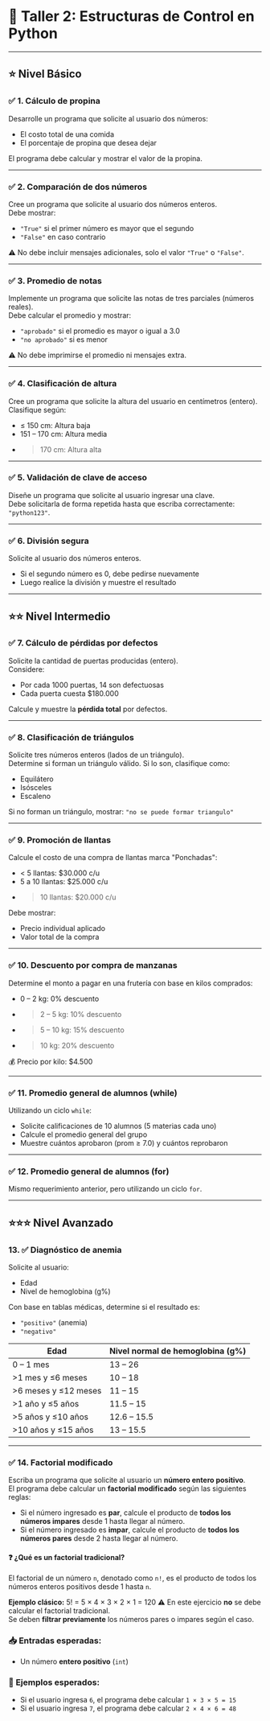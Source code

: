 # 📘 Taller 2: Estructuras de Control en Python  

---

## ⭐ Nivel Básico

### ✅ 1. Cálculo de propina  
Desarrolle un programa que solicite al usuario dos números:  
- El costo total de una comida  
- El porcentaje de propina que desea dejar  

El programa debe calcular y mostrar el valor de la propina.

---

### ✅ 2. Comparación de dos números  
Cree un programa que solicite al usuario dos números enteros.  
Debe mostrar:  
- `"True"` si el primer número es mayor que el segundo  
- `"False"` en caso contrario  

⚠️ No debe incluir mensajes adicionales, solo el valor `"True"` o `"False"`.

---

### ✅ 3. Promedio de notas  
Implemente un programa que solicite las notas de tres parciales (números reales).  
Debe calcular el promedio y mostrar:  
- `"aprobado"` si el promedio es mayor o igual a 3.0  
- `"no aprobado"` si es menor  

⚠️ No debe imprimirse el promedio ni mensajes extra.

---

### ✅ 4. Clasificación de altura  
Cree un programa que solicite la altura del usuario en centímetros (entero).  
Clasifique según:  
- ≤ 150 cm: Altura baja  
- 151 – 170 cm: Altura media  
- > 170 cm: Altura alta  

---

### ✅ 5. Validación de clave de acceso  
Diseñe un programa que solicite al usuario ingresar una clave.  
Debe solicitarla de forma repetida hasta que escriba correctamente: `"python123"`.

---

### ✅ 6. División segura  
Solicite al usuario dos números enteros.  
- Si el segundo número es 0, debe pedirse nuevamente  
- Luego realice la división y muestre el resultado

---

## ⭐⭐ Nivel Intermedio

### ✅ 7. Cálculo de pérdidas por defectos  
Solicite la cantidad de puertas producidas (entero).  
Considere:  
- Por cada 1000 puertas, 14 son defectuosas  
- Cada puerta cuesta $180.000  

Calcule y muestre la **pérdida total** por defectos.

---

### ✅ 8. Clasificación de triángulos  
Solicite tres números enteros (lados de un triángulo).  
Determine si forman un triángulo válido. Si lo son, clasifique como:  
- Equilátero  
- Isósceles  
- Escaleno  

Si no forman un triángulo, mostrar: `"no se puede formar triangulo"`

---

### ✅ 9. Promoción de llantas  
Calcule el costo de una compra de llantas marca "Ponchadas":  
- < 5 llantas: $30.000 c/u  
- 5 a 10 llantas: $25.000 c/u  
- > 10 llantas: $20.000 c/u  

Debe mostrar:  
- Precio individual aplicado  
- Valor total de la compra

---

### ✅ 10. Descuento por compra de manzanas  
Determine el monto a pagar en una frutería con base en kilos comprados:  
- 0 – 2 kg: 0% descuento  
- > 2 – 5 kg: 10% descuento  
- > 5 – 10 kg: 15% descuento  
- > 10 kg: 20% descuento  

💰 Precio por kilo: $4.500

---

### ✅ 11. Promedio general de alumnos (while)  
Utilizando un ciclo `while`:  
- Solicite calificaciones de 10 alumnos (5 materias cada uno)  
- Calcule el promedio general del grupo  
- Muestre cuántos aprobaron (prom ≥ 7.0) y cuántos reprobaron

---

### ✅ 12. Promedio general de alumnos (for)  
Mismo requerimiento anterior, pero utilizando un ciclo `for`.

---

## ⭐⭐⭐ Nivel Avanzado

### 13. ✅ Diagnóstico de anemia  
Solicite al usuario:  
- Edad  
- Nivel de hemoglobina (g%)  

Con base en tablas médicas, determine si el resultado es:  
- `"positivo"` (anemia)  
- `"negativo"`

|         Edad         | Nivel normal de hemoglobina (g%) |
| ------------------ | ---- |
|       0 – 1 mes      |              13 – 26             |
|   >1 mes y ≤6 meses  |              10 – 18             |
| >6 meses y ≤12 meses |              11 – 15             |
|   >1 año y ≤5 años   |             11.5 – 15            |
|  >5 años y ≤10 años  |            12.6 – 15.5           |
|  >10 años y ≤15 años |             13 – 15.5            |

---

### ✅ 14. Factorial modificado  
Escriba un programa que solicite al usuario un **número entero positivo**.  
El programa debe calcular un **factorial modificado** según las siguientes reglas:

- Si el número ingresado es **par**, calcule el producto de **todos los números impares** desde 1 hasta llegar al número.
- Si el número ingresado es **impar**, calcule el producto de **todos los números pares** desde 2 hasta llegar al número.


#### ❓ ¿Qué es un factorial tradicional?
El factorial de un número `n`, denotado como `n!`, es el producto de todos los números enteros positivos desde 1 hasta `n`.

**Ejemplo clásico:** 5! = 5 × 4 × 3 × 2 × 1 = 120
⚠️ En este ejercicio **no** se debe calcular el factorial tradicional.  
Se deben **filtrar previamente** los números pares o impares según el caso.


### 📥 Entradas esperadas:
- Un número **entero positivo** (`int`)


### 🧪 Ejemplos esperados:

- Si el usuario ingresa `6`, el programa debe calcular `1 × 3 × 5 = 15`  
- Si el usuario ingresa `7`, el programa debe calcular `2 × 4 × 6 = 48`
